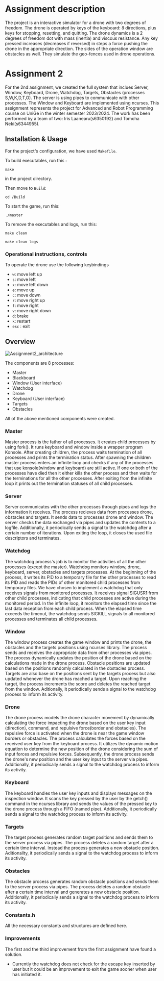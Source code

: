 # Assignment description
The project is an interactive simulator for a drone with two degrees of freedom.
The drone is operated by keys of the keyboard: 8 directions, plus keys for stopping, resetting, and quitting.
The drone dynamics is a 2 degrees of freedom dot with mass (inertia) and viscous resistance. Any key pressed increases (decreases if reversed) in steps a force pushing the drone in the appropriate direction.
The sides of the operation window are obstacles as well. They simulate the geo-fences used in drone operations.

# Assignment 2
For the 2nd assignment, we created the full system that inclues Server, Window, Keyboard, Drone, Watchdog, Targets, Obstacles (processes S,W,K,D,T,O). The server is using pipes to communicate with other processes. The Window and Keyboard are implemented using ncurses. This assignment represents the project for Advanced and Robot Programming course on UniGe in the winter semester 2023/2024.
The work has been performed by a team of two: Iris Laanearu(s6350192) and Tomoha Neki(s6344955).


## Installation & Usage
For the project's configuration, we have used `Makefile`.

To build executables, run this :
```
make
```
in the project directory.

Then move to `Build`:
```
cd /Build
```
To start the game, run this:
```
./master
```

To remove the executables and logs, run this:
```
make clean
```

```
make clean logs
```





###  Operational instructions, controls ###
To operate the drone use the following keybindings
- `w`: move left up
- `s`: move left
- `x`: move left down
- `e`: move up
- `c`: move down
- `r`: move right up
- `f`: move right
- `v`: move right down
- `d`: brake
- `k`: restart
- `esc` : exit



## Overview 

![Assignment2_architecture](https://github.com/TNunige/ARP_Assignment_Mandarins/assets/145358917/5e6c4e8d-c62b-4f3d-82c7-36e8c1d05f69)



The components are 8 processes:
- Master
- Blackboard
- Window (User interface)
- Watchdog
- Drone
- Keyboard (User interface)
- Targets
- Obstacles

All of the above mentioned components were created.

### Master
Master process is the father of all processes. It creates child processes by using fork(). It runs keyboard and window inside a wrapper program Konsole.
After creating children, the process waits termination of all processes and prints the termination status.
After spawning the children master process enters an infinite loop and checks if any of the processes that use konsole(window and keyboard) are still active. If one or both of the processes have died then it either kills the other process and then waits for the terminations for all the other processes. After exiting from the infinite loop it prints out the termination statuses of all child processes.	

### Server
Server communicates with the other processes through pipes and logs the information it receives. The process recieves data from processes drone, obstacles and targets. It sends data to processes drone and window. The server checks the data exchanged via pipes and updates the contents to a logfile. Additionally, it periodically sends a signal to the watchdog after a certain number of iterations. Upon exiting the loop, it closes the used file descriptors and terminates.


### Watchdog
The watchdog process's job is to monitor the activities of all the other processes (except the master). Watchdog monitors window, drone, keyboard, server, obstacles and targets processes. At the beginning of the process, it writes its PID to a temporary file for the other processes to read its PID and reads the PIDs of other monitored child processes from temporary files. We have chosen to implement a watchdog that only receives signals from monitored processes. It receives signal SIGUSR1 from other child processes, indicating that child processes are active during the monitored period. In the infinite loop, it monitors the elapsed time since the last data reception from each child process. When the elapsed time exceeds the timeout, the watchdog sends SIGKILL signals to all monitored processes and terminates all child processes.

### Window
The window process creates the game window and prints the drone, the obstacles and the targets positions using ncurses library. The process sends and receives the appropriate data from other processes via pipes. The process dynamically updates the position of the drone based on the calculations made in the drone process. Obstacle positions are updated based on the positions randomly calculated in the obstacles process. Targets are also base on the positions sent by the targets process but also updated whenever the drone has reached a target. Upon reaching the target, the process increments the score and deletes the reached target from the window. Aditionally, it periodically sends a signal to the watchdog process to inform its activity.


### Drone
The drone process models the drone character movement by dynamically calculating the force impacting the drone based on the user key input (direction), command, and repulsive force(border and obstacles). The repulsive force is activated when the drone is near the game window borders or obstacles. The process calculates the forces based on the received user key from the keyboard process. It utilizes the dynamic motion equation to determine the new position of the drone considering the sum of input forces and repulsive forces. Subsequently, the drone process sends the drone's new position and the user key input to the server via pipes. Additionally, it periodically sends a signal to the watchdog process to inform its activity.



### Keyboard 
The keyboard handles the user key inputs and displays messages on the inspection window. It scans the key pressed by the user by the getch() command in the ncurses library and sends the values of the pressed key to the drone process through a FIFO (named pipe). Additionally, it periodically sends a signal to the watchdog process to inform its activity.

### Targets
The target process generates random target positions and sends them to the server process via pipes. The process deletes a random target after a certain time interval. Instead the process generates a new obstacle position. Aditionallty, it periodically sends a signal to the watchdog process to inform its activity.

### Obstacles
The obstacle process generates random obstacle positions and sends them to the server process via pipes. The process deletes a random obstacle after a certain time interval and generates a new obstacle position. Additionally, it periodically sends a signal to the watchdog process to inform its activity.

### Constants.h ###
All the necessary constants and structures are defined here.

### Improvements ###
The first and the third improvement from the first assignment have found a solution.
- Currently the watchdog does not check for the escape key inserted by user but it could be an improvement to exit the game sooner when user has initiated it.


   





